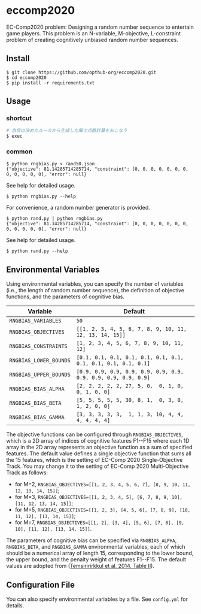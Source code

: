 # eccomp2020
EC-Comp2020 problem: Designing a random number sequence to entertain game players. This problem is an N-variable, M-objective, L-constraint problem of creating cognitively unbiased random number sequences.

## Install
```
$ git clone https://github.com/opthub-org/eccomp2020.git
$ cd eccomp2020
$ pip install -r requirements.txt
```

## Usage

### shortcut 

```bash
# 自信の決めたルールから生成した解で点数計算をおこなう
$ exec
```

### common 
```
$ python rngbias.py < rand50.json
{"objective": 81.14285714285714, "constraint": [0, 0, 0, 0, 0, 0, 0, 0, 0, 0, 0, 0], "error": null}
```

See help for detailed usage.
```
$ python rngbias.py --help
```

For convenience, a random number generator is provided.
```
$ python rand.py | python rngbias.py
{"objective": 81.14285714285714, "constraint": [0, 0, 0, 0, 0, 0, 0, 0, 0, 0, 0, 0], "error": null}
```

See help for detailed usage.
```
$ python rand.py --help
```

## Environmental Variables
Using environmental variables, you can specify the number of variables (i.e., the length of random number sequence), the definition of objective functions, and the parameters of cognitive bias.

|Variable              |Default                                                       |
|----------------------|--------------------------------------------------------------|
|`RNGBIAS_VARIABLES`   |`50`                                                          |
|`RNGBIAS_OBJECTIVES`  |`[[1, 2, 3, 4, 5, 6, 7, 8, 9, 10, 11, 12, 13, 14, 15]]`       |
|`RNGBIAS_CONSTRAINTS` |`[1, 2, 3, 4, 5, 6, 7, 8, 9, 10, 11, 12]`                     |
|`RNGBIAS_LOWER_BOUNDS`|`[0.1, 0.1, 0.1, 0.1, 0.1, 0.1, 0.1, 0.1, 0.1, 0.1, 0.1, 0.1]`|
|`RNGBIAS_UPPER_BOUNDS`|`[0.9, 0.9, 0.9, 0.9, 0.9, 0.9, 0.9, 0.9, 0.9, 0.9, 0.9, 0.9]`|
|`RNGBIAS_BIAS_ALPHA`  |`[2, 2, 2, 2, 2, 27, 5, 0,  0, 1, 0, 0, 1, 0, 0]`             |
|`RNGBIAS_BIAS_BETA`   |`[5, 5, 5, 5, 5, 30, 8, 1,  0, 3, 0, 1, 2, 0, 0]`             |
|`RNGBIAS_BIAS_GAMMA`  |`[3, 3, 3, 3, 3,  1, 1, 3, 10, 4, 4, 4, 4, 4, 4]`             |

The objective functions can be configured through `RNGBIAS_OBJECTIVES`, which is a 2D array of indices of cognitive features F1--F15 where each 1D array in the 2D array represents an objective function as a sum of specified features. The default value defines a single objective function that sums all the 15 features, which is the setting of EC-Comp 2020 Single-Objective Track. You may change it to the setting of EC-Comp 2020 Multi-Objective Track as follows:
- for M=2, `RNGBIAS_OBJECTIVES=[[1, 2, 3, 4, 5, 6, 7], [8, 9, 10, 11, 12, 13, 14, 15]]`;
- for M=3, `RNGBIAS_OBJECTIVES=[[1, 2, 3, 4, 5], [6, 7, 8, 9, 10], [11, 12, 13, 14, 15]]`;
- for M=5, `RNGBIAS_OBJECTIVES=[[1, 2, 3], [4, 5, 6], [7, 8, 9], [10, 11, 12], [13, 14, 15]]`;
- for M=7, `RNGBIAS_OBJECTIVES=[[1, 2], [3, 4], [5, 6], [7, 8], [9, 10], [11, 12], [13, 14, 15]]`.

The parameters of cognitive bias can be specified via `RNGBIAS_ALPHA`, `RNGBIAS_BETA`, and `RNGBIAS_GAMMA` environmental variables, each of which should be a numerical array of length 15, corresponding to the lower bound, the upper bound, and the penalty weight of features F1--F15. The default values are adopted from ([Temsiririrkkul et al. 2014, Table II](https://dspace.jaist.ac.jp/dspace/bitstream/10119/12995/1/21068.pdf)).

## Configuration File
You can also specify environmental variables by a file. See `config.yml` for details.